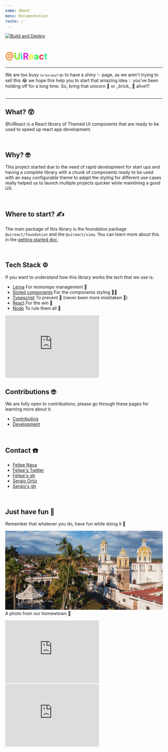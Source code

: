```yaml
---
name: About
menu: Documentation
route: /
---
```


[![Build and Deploy](https://github.com/inavac182/uireact/actions/workflows/pipeline.yml/badge.svg)](https://github.com/inavac182/uireact/actions/workflows/pipeline.yml)

<h1>
<span style="color:#F08B31">@</span><span style="color:#7CE91B">U</span><span style="color:#1BE9D9">i</span><span style="color:#E91BE0">R</span><span style="color:#EDF031">e</span><span style="color:#31F051">a</span><span style="color:#F0314E">c</span><span style="color:#31F096">t</span>
</h1>

<hr />

<span style="font-size:14px" data-nosnippet>
We are too busy <span style="font-size:10px">(or too lazy? 😅)</span> to have a shiny ✨ page, as we aren't trying to sell this 😂 we hope this help you to start that amazing idea 💡 you've been holding off for a long time. So, bring that unicorn 🦄 or _brick_ 🧱 alive!!! 
</span>

<br />
<br />
<hr />

## What? 😲

@UiReact is a React library of Themed UI components that are ready to be used to speed up react app development.

<br />

## Why? 🤓

This project started due to the need of rapid development for start ups and having a complete library with a chunk of components ready to be used with an easy configurable theme to adapt the styling for different use cases really helped us to launch multiple projects quicker while maintining a good UX.

<br />

## Where to start? ✍️

The main package of this library is the foundation package `@uireact/foundation` and the `@uireact/view`. You can learn more about this in the [getting started doc](./getting-started).

<br />

## Tech Stack ⚙️

If you want to understand how this library works the tech that we use is:

- [Lerna](https://lerna.js.org/) <span style="font-size:14px">For monorepo management 🫶</span>
- [Styled components](https://styled-components.com/) <span style="font-size:14px">For the components styling 💅🏿</span>
- [Typescript](https://www.typescriptlang.org/) <span style="font-size:14px">To prevent 🐛 (never been more misktaken 🫠) </span>
- [React](https://react.dev/) <span style="font-size:14px">For the win 🥷 </span>
- [Node](https://nodejs.org/) <span style="font-size:14px">To rule them all 🦄</span>

<iframe src="https://giphy.com/embed/Dh5q0sShxgp13DwrvG" width="300" height="200" frameBorder="0" class="giphy-embed" allowFullScreen></iframe>

<br />

## Contributions 🤓

We are fully open to contributions, please go through these pages for learning more about it.

- [Contributing](https://uireact.io/contributing)
- [Development](https://uireact.io/dev)

<br />

## Contact ☎️

- [Felipe Nava](https://www.linkedin.com/in/inavac/)
- [Felipe's Twitter](https://twitter.com/FelipeNava92)
- [Felipe's gh](https://github.com/inavac182/)
- [Sergio Ortiz](https://www.linkedin.com/in/sergio-audel-ortiz-gutierrez-1698b158/)
- [Sergio's gh](https://github.com/saudelog)

<br />

## Just have fun 🫶

Remember that whatever you do, have fun while doing it 🤗

![Volcano](/public/colima.jpg)
A photo from our homewtown 🤩

<iframe src="https://giphy.com/embed/unxCGmTuBvwo2djRLA" width="300" height="200" frameBorder="0" class="giphy-embed" allowFullScreen></iframe>

<iframe src="https://giphy.com/embed/vzO0Vc8b2VBLi" width="300" height="200" frameBorder="0" class="giphy-embed" allowFullScreen></iframe>